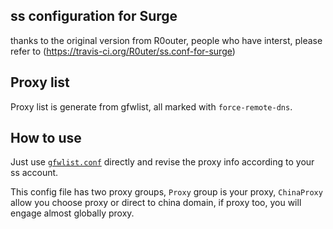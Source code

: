 ## ss configuration for Surge
thanks to the original version from R0outer, people who have interst, please refer to (https://travis-ci.org/R0uter/ss.conf-for-surge)

## Proxy list 

Proxy list is generate from gfwlist, all marked with `force-remote-dns`.


## How to use

Just use [`gfwlist.conf`](https://github.com/lyl868xyz/surge-ss/ss_gfwlist_conf) directly and revise the proxy info according to your ss account.

This config file has two proxy groups, `Proxy` group is your proxy, `ChinaProxy` allow you choose proxy or direct to china domain, if proxy too, you will engage almost globally proxy.


